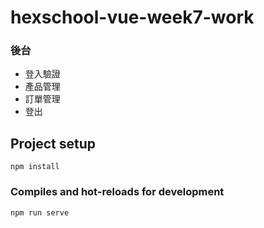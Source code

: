 # hexschool-vue-week7-work

### 後台
- 登入驗證
- 產品管理
- 訂單管理
- 登出

## Project setup
```
npm install
```

### Compiles and hot-reloads for development
```
npm run serve
```